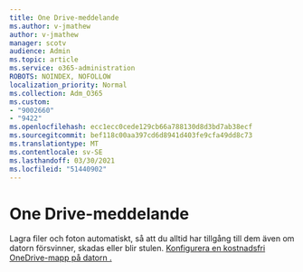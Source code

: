 ```yaml
---
title: One Drive-meddelande
ms.author: v-jmathew
author: v-jmathew
manager: scotv
audience: Admin
ms.topic: article
ms.service: o365-administration
ROBOTS: NOINDEX, NOFOLLOW
localization_priority: Normal
ms.collection: Adm_O365
ms.custom:
- "9002660"
- "9422"
ms.openlocfilehash: ecc1ecc0cede129cb66a788130d8d3bd7ab38ecf
ms.sourcegitcommit: bef118c00aa397cd6d8941d403fe9cfa49dd8c73
ms.translationtype: MT
ms.contentlocale: sv-SE
ms.lasthandoff: 03/30/2021
ms.locfileid: "51440902"
---
```

# <a name="one-drive-announcement"></a>One Drive-meddelande

Lagra filer och foton automatiskt, så att du alltid har tillgång till dem även om datorn försvinner, skadas eller blir stulen. [Konfigurera en kostnadsfri OneDrive-mapp på datorn .](https://www.microsoft.com/microsoft-365/onedrive/pc-cloud-backup)
